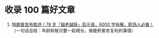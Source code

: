 # 收录 100 篇好文章

1. [特朗普宣布胜选！78 岁「越老越妖」启示录，6000 字拆解，职场人必看！](https://mp.weixin.qq.com/s/9K567S3VRoXeclPYzFJM-w)（一句话总结：年龄和智识要一起增长，做能积累有复利的事情）
